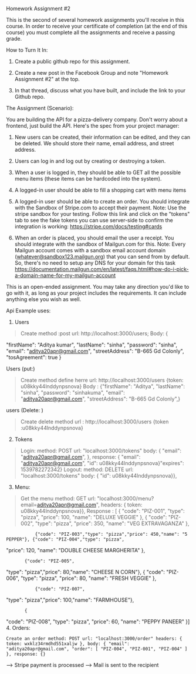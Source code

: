 Homework Assignment #2

This is the second of several homework assignments you'll receive in this course. In order to receive your certificate of completion (at the end of this course) you must complete all the assignments and receive a passing grade. 

How to Turn It In:

1. Create a public github repo for this assignment. 

2. Create a new post in the Facebook Group  and note "Homework Assignment #2" at the top.

3. In that thread, discuss what you have built, and include the link to your Github repo. 

The Assignment (Scenario):

You are building the API for a pizza-delivery company. Don't worry about a frontend, just build the API. Here's the spec from your project manager: 

1. New users can be created, their information can be edited, and they can be deleted. We should store their name, email address, and street address.

2. Users can log in and log out by creating or destroying a token.

3. When a user is logged in, they should be able to GET all the possible menu items (these items can be hardcoded into the system). 

4. A logged-in user should be able to fill a shopping cart with menu items

5. A logged-in user should be able to create an order. You should integrate with the Sandbox of Stripe.com to accept their payment. Note: Use the stripe sandbox for your testing. Follow this link and click on the "tokens" tab to see the fake tokens you can use server-side to confirm the integration is working: https://stripe.com/docs/testing#cards

6. When an order is placed, you should email the user a receipt. You should integrate with the sandbox of Mailgun.com for this. Note: Every Mailgun account comes with a sandbox email account domain (whatever@sandbox123.mailgun.org) that you can send from by default. So, there's no need to setup any DNS for your domain for this task https://documentation.mailgun.com/en/latest/faqs.html#how-do-i-pick-a-domain-name-for-my-mailgun-account

This is an open-ended assignment. You may take any direction you'd like to go with it, as long as your project includes the requirements. It can include anything else you wish as well. 


Api Example uses:

1. Users

  >  Create method :post url: http://localhost:3000/users;
  > Body:  {

   "firstName": "Aditya kumar",
   "lastName": "sinha",
   "password": "sinha",
   "email": "aditya20apr@gmail.com",
   "streetAddress": "B-665 Gd Colonly",
   "tosAgreement": true
}

  Users (put:)

  > Create method define herre url: http://localhost:3000/users {token: u08kky44lnddynpsnova}
  > Body : {"firstName": "Aditya",
   "lastName": "sinha",
   "password": "sinhakuma",
   "email": "aditya20apr@gmail.com",
   "streetAddress": "B-665 Gd Colonly",}

 users (Delete: )
  > Create delete method url : http://localhost:3000/users {token :u08kky44lnddynpsnova}

2. Tokens  

  > Login: method: POST url: "localhost:3000/tokens" body: { "email": "aditya20apr@gmail.com", }, response: { "email": "aditya20apr@gmail.com", "id": u08kky44lnddynpsnova}"expires": 1539782272342}
  > Logout: method: DELETE url: "localhost:3000/tokens" body: { "id": u08kky44lnddynpsnova}},

3. Menu:
  > Get the menu method: GET url: "localhost:3000/menu?email=aditya20apr@gmail.com", headers: { token: u08kky44lnddynpsnova}},
  > Response : [
{
 "code": "PIZ-001",
"type": "pizza",
"price": 100,
"name": "DELUXE VEGGIE"
 },
{
"code": "PIZ-002",
"type": "pizza",
"price": 350,
"name": "VEG EXTRAVAGANZA"
    },
   
               {"code": "PIZ-003","type": "pizza","price": 450,"name": "5 PEPPER"}, {"code": "PIZ-004","type": "pizza",
"price": 120,
"name": "DOUBLE CHEESE MARGHERITA"
    },
    
	       {"code": "PIZ-005",
"type": "pizza","price": 80,"name": "CHEESE N CORN"},
 { "code": "PIZ-006",
"type": "pizza",
"price": 80,
"name": "FRESH VEGGIE"
},
    
               {"code": "PIZ-007",
"type": "pizza","price": 100,"name": "FARMHOUSE"},
    
	       {
"code": "PIZ-008",
"type": "pizza",
"price": 60,
"name": "PEPPY PANEER"
}]
4. Orders:

    Create an order method: POST url: "localhost:3000/order" headers: { token: wxklz34rmdhd551xaljw }, body: { "email": "aditya20apr@gmail.com", "order": [ "PIZ-004", "PIZ-001", "PIZ-004" ] }, response: {}

   --> Stripe payment is processed --> Mail is sent to the recipient